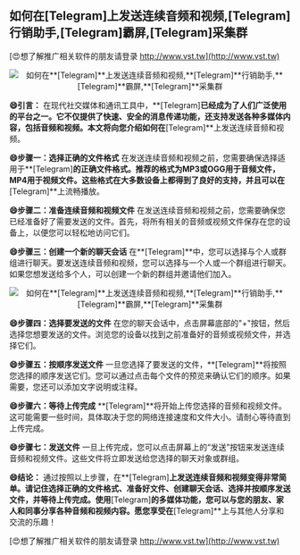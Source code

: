 ## **如何在**[Telegram]**上发送连续音频和视频,**[Telegram]**行销助手,**[Telegram]**霸屏,**[Telegram]**采集群**

[😍想了解推广相关软件的朋友请登录 http://www.vst.tw](http://www.vst.tw)

 <center><img src="https://vst.tw/MP4/tuiguang/png/7.png" alt="如何在**[Telegram]**上发送连续音频和视频,**[Telegram]**行销助手,**[Telegram]**霸屏,**[Telegram]**采集群"></center>

**😄引言：**
在现代社交媒体和通讯工具中，**[Telegram]**已经成为了人们广泛使用的平台之一。它不仅提供了快速、安全的消息传递功能，还支持发送各种多媒体内容，包括音频和视频。本文将向您介绍如何在**[Telegram]**上发送连续音频和视频。

**😄步骤一：选择正确的文件格式**
在发送连续音频和视频之前，您需要确保选择适用于**[Telegram]**的正确文件格式。推荐的格式为MP3或OGG用于音频文件，MP4用于视频文件。这些格式在大多数设备上都得到了良好的支持，并且可以在**[Telegram]**上流畅播放。

**😄步骤二：准备连续音频和视频文件**
在发送连续音频和视频之前，您需要确保您已经准备好了需要发送的文件。首先，将所有相关的音频或视频文件保存在您的设备上，以便您可以轻松地访问它们。

**😄步骤三：创建一个新的聊天会话**
在**[Telegram]**中，您可以选择与个人或群组进行聊天。要发送连续音频和视频，您可以选择与一个人或一个群组进行聊天。如果您想发送给多个人，可以创建一个新的群组并邀请他们加入。

 <center><img src="https://vst.tw/MP4/tuiguang/png/2.png" alt="如何在**[Telegram]**上发送连续音频和视频,**[Telegram]**行销助手,**[Telegram]**霸屏,**[Telegram]**采集群"></center>

**😄步骤四：选择要发送的文件**
在您的聊天会话中，点击屏幕底部的"+"按钮，然后选择您想要发送的文件。浏览您的设备以找到之前准备好的音频或视频文件，并选择它们。

**😄步骤五：按顺序发送文件**
一旦您选择了要发送的文件，**[Telegram]**将按照您选择的顺序发送它们。您可以通过点击每个文件的预览来确认它们的顺序。如果需要，您还可以添加文字说明或注释。

**😄步骤六：等待上传完成**
**[Telegram]**将开始上传您选择的音频和视频文件。这可能需要一些时间，具体取决于您的网络连接速度和文件大小。请耐心等待直到上传完成。

**😄步骤七：发送文件**
一旦上传完成，您可以点击屏幕上的“发送”按钮来发送连续音频和视频文件。这些文件将立即发送给您选择的聊天对象或群组。

**😄结论：**
通过按照以上步骤，在**[Telegram]**上发送连续音频和视频变得非常简单。请记住选择正确的文件格式、准备好文件、创建聊天会话、选择并按顺序发送文件，并等待上传完成。使用**[Telegram]**的多媒体功能，您可以与您的朋友、家人和同事分享各种音频和视频内容。愿您享受在**[Telegram]**上与其他人分享和交流的乐趣！

[😍想了解推广相关软件的朋友请登录 http://www.vst.tw](http://www.vst.tw)



